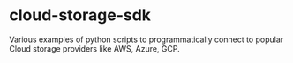 # cloud-storage-sdk
Various examples of python scripts to programmatically connect to popular Cloud storage providers like AWS, Azure, GCP.
